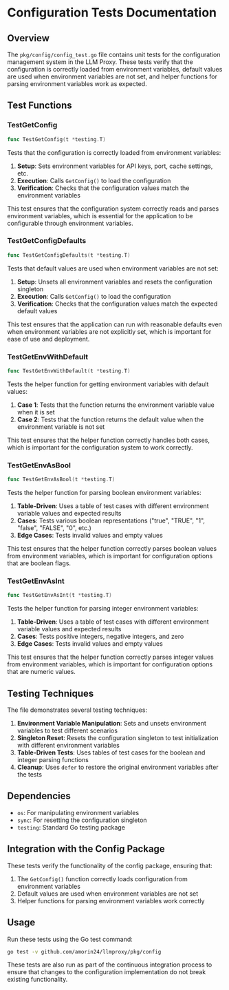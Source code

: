 # Configuration Tests Documentation

## Overview

The `pkg/config/config_test.go` file contains unit tests for the configuration management system in the LLM Proxy. These tests verify that the configuration is correctly loaded from environment variables, default values are used when environment variables are not set, and helper functions for parsing environment variables work as expected.

## Test Functions

### TestGetConfig

```go
func TestGetConfig(t *testing.T)
```

Tests that the configuration is correctly loaded from environment variables:

1. **Setup**: Sets environment variables for API keys, port, cache settings, etc.
2. **Execution**: Calls `GetConfig()` to load the configuration
3. **Verification**: Checks that the configuration values match the environment variables

This test ensures that the configuration system correctly reads and parses environment variables, which is essential for the application to be configurable through environment variables.

### TestGetConfigDefaults

```go
func TestGetConfigDefaults(t *testing.T)
```

Tests that default values are used when environment variables are not set:

1. **Setup**: Unsets all environment variables and resets the configuration singleton
2. **Execution**: Calls `GetConfig()` to load the configuration
3. **Verification**: Checks that the configuration values match the expected default values

This test ensures that the application can run with reasonable defaults even when environment variables are not explicitly set, which is important for ease of use and deployment.

### TestGetEnvWithDefault

```go
func TestGetEnvWithDefault(t *testing.T)
```

Tests the helper function for getting environment variables with default values:

1. **Case 1**: Tests that the function returns the environment variable value when it is set
2. **Case 2**: Tests that the function returns the default value when the environment variable is not set

This test ensures that the helper function correctly handles both cases, which is important for the configuration system to work correctly.

### TestGetEnvAsBool

```go
func TestGetEnvAsBool(t *testing.T)
```

Tests the helper function for parsing boolean environment variables:

1. **Table-Driven**: Uses a table of test cases with different environment variable values and expected results
2. **Cases**: Tests various boolean representations ("true", "TRUE", "1", "false", "FALSE", "0", etc.)
3. **Edge Cases**: Tests invalid values and empty values

This test ensures that the helper function correctly parses boolean values from environment variables, which is important for configuration options that are boolean flags.

### TestGetEnvAsInt

```go
func TestGetEnvAsInt(t *testing.T)
```

Tests the helper function for parsing integer environment variables:

1. **Table-Driven**: Uses a table of test cases with different environment variable values and expected results
2. **Cases**: Tests positive integers, negative integers, and zero
3. **Edge Cases**: Tests invalid values and empty values

This test ensures that the helper function correctly parses integer values from environment variables, which is important for configuration options that are numeric values.

## Testing Techniques

The file demonstrates several testing techniques:

1. **Environment Variable Manipulation**: Sets and unsets environment variables to test different scenarios
2. **Singleton Reset**: Resets the configuration singleton to test initialization with different environment variables
3. **Table-Driven Tests**: Uses tables of test cases for the boolean and integer parsing functions
4. **Cleanup**: Uses `defer` to restore the original environment variables after the tests

## Dependencies

- `os`: For manipulating environment variables
- `sync`: For resetting the configuration singleton
- `testing`: Standard Go testing package

## Integration with the Config Package

These tests verify the functionality of the config package, ensuring that:

1. The `GetConfig()` function correctly loads configuration from environment variables
2. Default values are used when environment variables are not set
3. Helper functions for parsing environment variables work correctly

## Usage

Run these tests using the Go test command:

```bash
go test -v github.com/amorin24/llmproxy/pkg/config
```

These tests are also run as part of the continuous integration process to ensure that changes to the configuration implementation do not break existing functionality.
